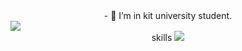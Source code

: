 <div align=center>
- 👀 I’m in kit university student.
</div>
<img align="center" src="https://github.com/igeonbs/igeonbs/assets/149852287/b72bc089-e459-496e-96a5-03310fbff7da"></a>
 <div align=center>
skills
 <img src="https://img.shields.io/badge/TypeScript-3178C6?style=flat&logo=TypeScript&logoColor=white"/>
</div>
